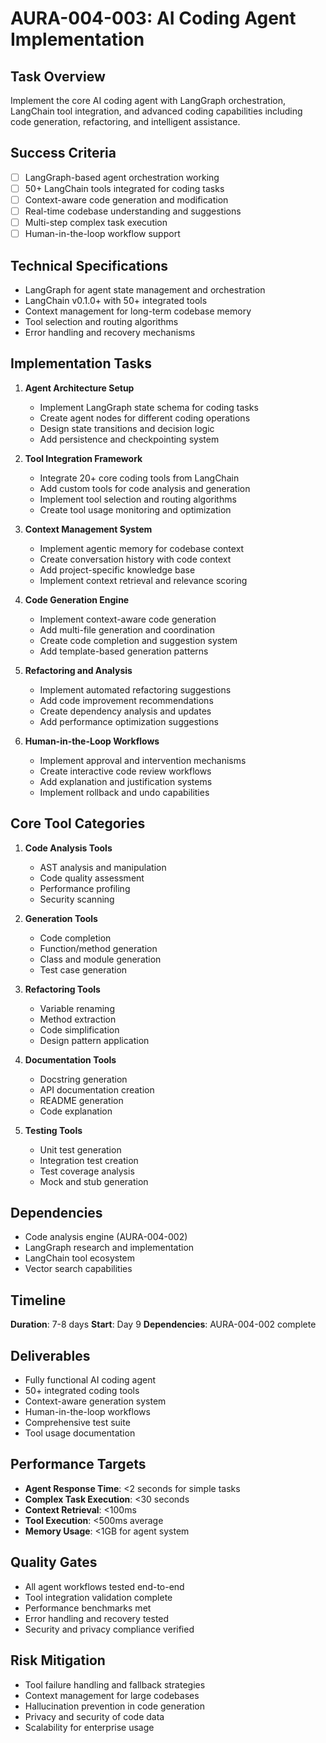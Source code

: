 # AURA-004-003: AI Coding Agent Implementation

## Task Overview
Implement the core AI coding agent with LangGraph orchestration, LangChain tool integration, and advanced coding capabilities including code generation, refactoring, and intelligent assistance.

## Success Criteria
- [ ] LangGraph-based agent orchestration working
- [ ] 50+ LangChain tools integrated for coding tasks
- [ ] Context-aware code generation and modification
- [ ] Real-time codebase understanding and suggestions
- [ ] Multi-step complex task execution
- [ ] Human-in-the-loop workflow support

## Technical Specifications
- LangGraph for agent state management and orchestration
- LangChain v0.1.0+ with 50+ integrated tools
- Context management for long-term codebase memory
- Tool selection and routing algorithms
- Error handling and recovery mechanisms

## Implementation Tasks
1. **Agent Architecture Setup**
   - Implement LangGraph state schema for coding tasks
   - Create agent nodes for different coding operations
   - Design state transitions and decision logic
   - Add persistence and checkpointing system

2. **Tool Integration Framework**
   - Integrate 20+ core coding tools from LangChain
   - Add custom tools for code analysis and generation
   - Implement tool selection and routing algorithms
   - Create tool usage monitoring and optimization

3. **Context Management System**
   - Implement agentic memory for codebase context
   - Create conversation history with code context
   - Add project-specific knowledge base
   - Implement context retrieval and relevance scoring

4. **Code Generation Engine**
   - Implement context-aware code generation
   - Add multi-file generation and coordination
   - Create code completion and suggestion system
   - Add template-based generation patterns

5. **Refactoring and Analysis**
   - Implement automated refactoring suggestions
   - Add code improvement recommendations
   - Create dependency analysis and updates
   - Add performance optimization suggestions

6. **Human-in-the-Loop Workflows**
   - Implement approval and intervention mechanisms
   - Create interactive code review workflows
   - Add explanation and justification systems
   - Implement rollback and undo capabilities

## Core Tool Categories
1. **Code Analysis Tools**
   - AST analysis and manipulation
   - Code quality assessment
   - Performance profiling
   - Security scanning

2. **Generation Tools**
   - Code completion
   - Function/method generation
   - Class and module generation
   - Test case generation

3. **Refactoring Tools**
   - Variable renaming
   - Method extraction
   - Code simplification
   - Design pattern application

4. **Documentation Tools**
   - Docstring generation
   - API documentation creation
   - README generation
   - Code explanation

5. **Testing Tools**
   - Unit test generation
   - Integration test creation
   - Test coverage analysis
   - Mock and stub generation

## Dependencies
- Code analysis engine (AURA-004-002)
- LangGraph research and implementation
- LangChain tool ecosystem
- Vector search capabilities

## Timeline
**Duration**: 7-8 days
**Start**: Day 9
**Dependencies**: AURA-004-002 complete

## Deliverables
- Fully functional AI coding agent
- 50+ integrated coding tools
- Context-aware generation system
- Human-in-the-loop workflows
- Comprehensive test suite
- Tool usage documentation

## Performance Targets
- **Agent Response Time**: <2 seconds for simple tasks
- **Complex Task Execution**: <30 seconds
- **Context Retrieval**: <100ms
- **Tool Execution**: <500ms average
- **Memory Usage**: <1GB for agent system

## Quality Gates
- All agent workflows tested end-to-end
- Tool integration validation complete
- Performance benchmarks met
- Error handling and recovery tested
- Security and privacy compliance verified

## Risk Mitigation
- Tool failure handling and fallback strategies
- Context management for large codebases
- Hallucination prevention in code generation
- Privacy and security of code data
- Scalability for enterprise usage